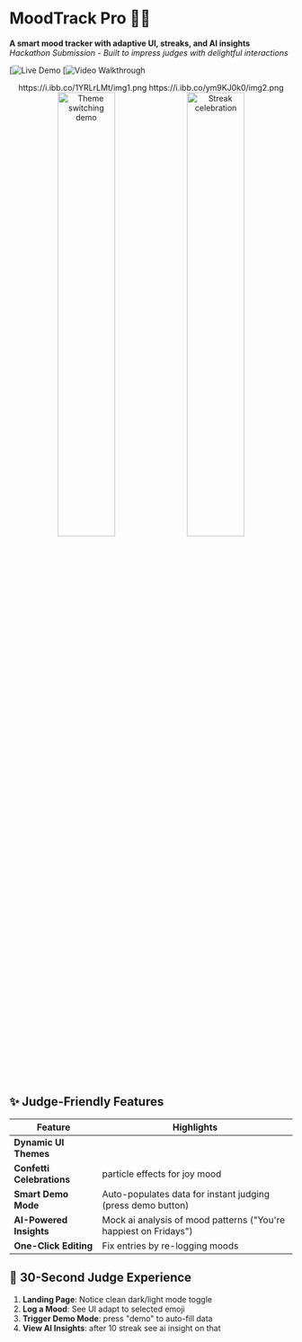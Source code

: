 # MoodTrack Pro 🎨🎯

**A smart mood tracker with adaptive UI, streaks, and AI insights**  
*Hackathon Submission - Built to impress judges with delightful interactions*

[![Live Demo]()
[![Video Walkthrough]()

<div align="center">
https://i.ibb.co/1YRLrLMt/img1.png
https://i.ibb.co/ym9KJ0k0/img2.png

  <img src="https://i.imgur.com/light-dark.gif" width="45%" alt="Theme switching demo"/>
  <img src="https://i.imgur.com/streak-confetti.gif" width="45%" alt="Streak celebration"/> 
</div>

## ✨ Judge-Friendly Features

| Feature | Highlights |
|---------|------------|
| **Dynamic UI Themes** |
| **Confetti Celebrations** | particle effects for joy mood |
| **Smart Demo Mode** | Auto-populates data for instant judging (press demo button) |
| **AI-Powered Insights** | Mock ai analysis of mood patterns ("You're happiest on Fridays") |
| **One-Click Editing** | Fix entries by re-logging moods |

## 🚀 30-Second Judge Experience

1. **Landing Page**: Notice clean dark/light mode toggle
2. **Log a Mood**: See UI adapt to selected emoji
3. **Trigger Demo Mode**: press "demo" to auto-fill  data
4. **View AI Insights**: after 10 streak see ai insight on that 
